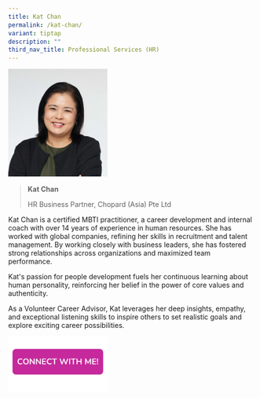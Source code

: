 ```yaml
---
title: Kat Chan
permalink: /kat-chan/
variant: tiptap
description: ""
third_nav_title: Professional Services (HR)
---
```

<p></p>
<div class="isomer-image-wrapper">
<img style="width: 40%;" height="auto" width="100%" alt="" src="/images/Profile Photos/Kat_Chan_1_copy.jpg">
</div>
<blockquote>
<p><strong>Kat Chan</strong>
</p>
<p>HR Business Partner, Chopard (Asia) Pte Ltd</p>
</blockquote>
<p></p>
<p>Kat Chan is a certified MBTI practitioner, a career development and internal
coach with over 14 years of experience in human resources. She has worked
with global companies, refining her skills in recruitment and talent management.
By working closely with business leaders, she has fostered strong relationships
across organizations and maximized team performance.</p>
<p>Kat's passion for people development fuels her continuous learning about
human personality, reinforcing her belief in the power of core values and
authenticity.</p>
<p>As a Volunteer Career Advisor, Kat leverages her deep insights, empathy,
and exceptional listening skills to inspire others to set realistic goals
and explore exciting career possibilities.</p>
<p></p>
<div class="isomer-image-wrapper">
<img style="width: 40%;" height="auto" width="100%" alt="" src="/images/CONNECT_WITH_ME.png">
</div>
<p></p>